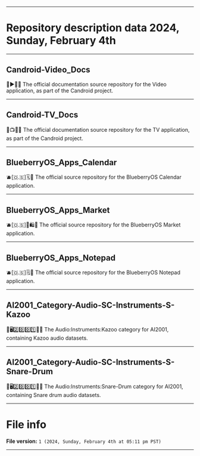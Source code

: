 
***

# Repository description data 2024, Sunday, February 4th

---

## Candroid-Video_Docs

🤖️▶️📱️📖️ The official documentation source repository for the Video application, as part of the Candroid project.

---

## Candroid-TV_Docs

🤖️📺️📱️📖️ The official documentation source repository for the TV application, as part of the Candroid project.

---

## BlueberryOS_Apps_Calendar

🫐️[🇴.🇸]🗓️📱️ The official source repository for the BlueberryOS Calendar application.

---

## BlueberryOS_Apps_Market

🫐️[🇴.🇸]🛒️🛍️📱️ The official source repository for the BlueberryOS Market application.

---

## BlueberryOS_Apps_Notepad

🫐️[🇴.🇸]🗒️📱️ The official source repository for the BlueberryOS Notepad application.

---

## AI2001_Category-Audio-SC-Instruments-S-Kazoo

🧠️🖥️2️⃣️0️⃣️0️⃣️1️⃣️🎼️🎶️ The Audio:Instruments:Kazoo category for AI2001, containing Kazoo audio datasets.

---

## AI2001_Category-Audio-SC-Instruments-S-Snare-Drum

🧠️🖥️2️⃣️0️⃣️0️⃣️1️⃣️🎼️🎶️ The Audio:Instruments:Snare-Drum category for AI2001, containing Snare drum audio datasets.

***

# File info

**File version:** `1 (2024, Sunday, February 4th at 05:11 pm PST)`

***

